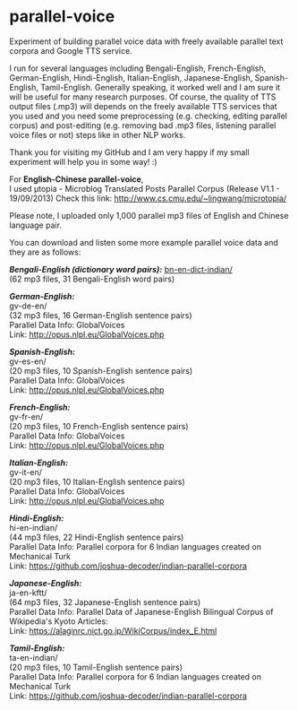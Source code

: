 # parallel-voice

Experiment of building parallel voice data with freely available parallel text corpora and Google TTS service.

I run for several languages including Bengali-English, French-English, German-English, Hindi-English, Italian-English, Japanese-English, Spanish-English, Tamil-English. Generally speaking, it worked well and I am sure it will be useful for many research purposes. Of course, the quality of TTS output files (.mp3) will depends on the freely available TTS services that you used and you need some preprocessing (e.g. checking, editing parallel corpus) and post-editing (e.g. removing bad .mp3 files, listening parallel voice files or not) steps like in other NLP works.  

Thank you for visiting my GitHub and I am very happy if my small experiment will help you in some way! :)

For **English-Chinese parallel-voice**,  
I used μtopia - Microblog Translated Posts Parallel Corpus (Release V1.1 - 19/09/2013)
Check this link: http://www.cs.cmu.edu/~lingwang/microtopia/

Please note, I uploaded only 1,000 parallel mp3 files of English and Chinese language pair.

You can download and listen some more example parallel voice data and they are as follows:

***Bengali-English (dictionary word pairs):***
[bn-en-dict-indian/](https://github.com/ye-kyaw-thu/parallel-voice/tree/master/example-tts-outputs/bn-en-dict-indian)  
(62 mp3 files, 31 Bengali-English word pairs)  


***German-English:***  
gv-de-en/  
(32 mp3 files, 16 German-English sentence pairs)  
Parallel Data Info: GlobalVoices  
Link: http://opus.nlpl.eu/GlobalVoices.php  

***Spanish-English:***  
gv-es-en/  
(20 mp3 files, 10 Spanish-English sentence pairs)  
Parallel Data Info: GlobalVoices  
Link: http://opus.nlpl.eu/GlobalVoices.php  

***French-English:***  
gv-fr-en/  
(20 mp3 files, 10 French-English sentence pairs)  
Parallel Data Info: GlobalVoices  
Link: http://opus.nlpl.eu/GlobalVoices.php  

***Italian-English:***  
gv-it-en/  
(20 mp3 files, 10 Italian-English sentence pairs)  
Parallel Data Info: GlobalVoices  
Link: http://opus.nlpl.eu/GlobalVoices.php  

***Hindi-English:***  
hi-en-indian/  
(44 mp3 files, 22 Hindi-English sentence pairs)  
Parallel Data Info: Parallel corpora for 6 Indian languages created on Mechanical Turk   
Link: https://github.com/joshua-decoder/indian-parallel-corpora  

***Japanese-English:***  
ja-en-kftt/  
(64 mp3 files, 32 Japanese-English sentence pairs)  
Parallel Data Info: Parallel Data of Japanese-English Bilingual Corpus of Wikipedia's Kyoto Articles:  
Link: https://alaginrc.nict.go.jp/WikiCorpus/index_E.html  

***Tamil-English:***  
ta-en-indian/  
(20 mp3 files, 10 Tamil-English sentence pairs)  
Parallel Data Info: Parallel corpora for 6 Indian languages created on Mechanical Turk   
Link: https://github.com/joshua-decoder/indian-parallel-corpora  



